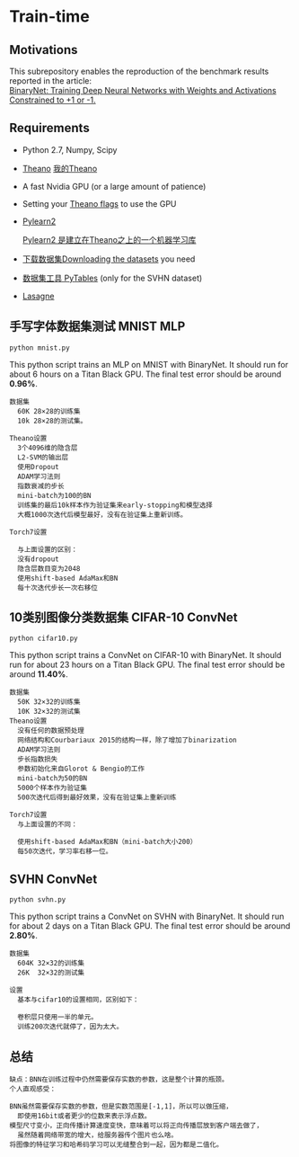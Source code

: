 # Train-time

## Motivations

This subrepository enables the reproduction of the benchmark results reported in the article:  
[BinaryNet: Training Deep Neural Networks with Weights and Activations Constrained to +1 or -1.](http://arxiv.org/abs/1602.02830)

## Requirements

* Python 2.7, Numpy, Scipy
* [Theano](http://deeplearning.net/software/theano/install.html)
  [我的Theano](https://github.com/Ewenwan/Theano)
* A fast Nvidia GPU (or a large amount of patience)
* Setting your [Theano flags](http://deeplearning.net/software/theano/library/config.html) to use the GPU
* [Pylearn2](http://deeplearning.net/software/pylearn2/)
  
  [Pylearn2 是建立在Theano之上的一个机器学习库](https://github.com/Ewenwan/pylearn2)

* [下载数据集Downloading the datasets](https://github.com/lisa-lab/pylearn2/tree/master/pylearn2/scripts/datasets) you need

* [数据集工具 PyTables](http://www.pytables.org/usersguide/installation.html) (only for the SVHN dataset)

* [Lasagne](http://lasagne.readthedocs.org/en/latest/user/installation.html)

## 手写字体数据集测试 MNIST MLP

    python mnist.py
    
This python script trains an MLP on MNIST with BinaryNet.
It should run for about 6 hours on a Titan Black GPU.
The final test error should be around **0.96%**.

    数据集
      60K 28×28的训练集
      10k 28×28的测试集。
      
    Theano设置
      3个4096维的隐含层
      L2-SVM的输出层
      使用Dropout
      ADAM学习法则
      指数衰减的步长
      mini-batch为100的BN
      训练集的最后10k样本作为验证集来early-stopping和模型选择
      大概1000次迭代后模型最好，没有在验证集上重新训练。
      
    Torch7设置
    
      与上面设置的区别：
      没有dropout
      隐含层数目变为2048
      使用shift-based AdaMax和BN
      每十次迭代步长一次右移位


## 10类别图像分类数据集 CIFAR-10 ConvNet

    python cifar10.py
    
This python script trains a ConvNet on CIFAR-10 with BinaryNet.
It should run for about 23 hours on a Titan Black GPU.
The final test error should be around **11.40%**.

    数据集
      50K 32×32的训练集
      10K 32×32的测试集
    Theano设置
      没有任何的数据预处理
      网络结构和Courbariaux 2015的结构一样，除了增加了binarization
      ADAM学习法则
      步长指数损失
      参数初始化来自Glorot & Bengio的工作
      mini-batch为50的BN
      5000个样本作为验证集
      500次迭代后得到最好效果，没有在验证集上重新训练

    Torch7设置
      与上面设置的不同：

      使用shift-based AdaMax和BN（mini-batch大小200）
      每50次迭代，学习率右移一位。


## SVHN ConvNet

    python svhn.py
    
This python script trains a ConvNet on SVHN with BinaryNet.
It should run for about 2 days on a Titan Black GPU.
The final test error should be around **2.80%**.


    数据集
      604K 32×32的训练集
      26K  32×32的测试集

    设置
      基本与cifar10的设置相同，区别如下：

      卷积层只使用一半的单元。
      训练200次迭代就停了，因为太大。

## 总结
    缺点：BNN在训练过程中仍然需要保存实数的参数，这是整个计算的瓶颈。
    个人直观感受：

    BNN虽然需要保存实数的参数，但是实数范围是[-1,1]，所以可以做压缩，
      即使用16bit或者更少的位数来表示浮点数。
    模型尺寸变小，正向传播计算速度变快，意味着可以将正向传播层放到客户端去做了，
      虽然随着网络带宽的增大，给服务器传个图片也么啥。
    将图像的特征学习和哈希码学习可以无缝整合到一起，因为都是二值化。

